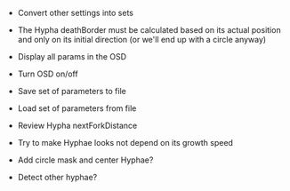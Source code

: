- Convert other settings into sets
- The Hypha deathBorder must be calculated based on its actual position and only on its initial direction (or we'll end up with a circle anyway)
- Display all params in the OSD
- Turn OSD on/off

- Save set of parameters to file
- Load set of parameters from file
- Review Hypha nextForkDistance
- Try to make Hyphae looks not depend on its growth speed
- Add circle mask and center Hyphae?
- Detect other hyphae?
